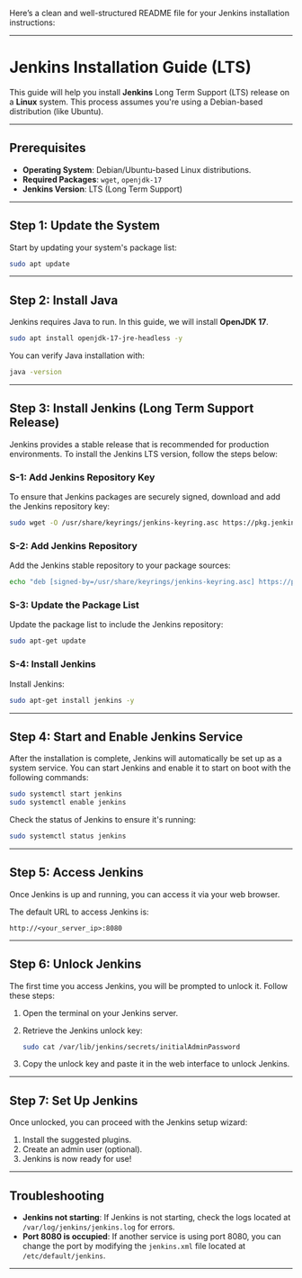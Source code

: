 Here’s a clean and well-structured README file for your Jenkins installation instructions:

---

# Jenkins Installation Guide (LTS)

This guide will help you install **Jenkins** Long Term Support (LTS) release on a **Linux** system. This process assumes you're using a Debian-based distribution (like Ubuntu).

---

## Prerequisites

- **Operating System**: Debian/Ubuntu-based Linux distributions.
- **Required Packages**: `wget`, `openjdk-17`
- **Jenkins Version**: LTS (Long Term Support)

---

## Step 1: Update the System

Start by updating your system's package list:

```bash
sudo apt update
```

---

## Step 2: Install Java

Jenkins requires Java to run. In this guide, we will install **OpenJDK 17**.

```bash
sudo apt install openjdk-17-jre-headless -y
```

You can verify Java installation with:

```bash
java -version
```

---

## Step 3: Install Jenkins (Long Term Support Release)

Jenkins provides a stable release that is recommended for production environments. To install the Jenkins LTS version, follow the steps below:

### S-1: Add Jenkins Repository Key

To ensure that Jenkins packages are securely signed, download and add the Jenkins repository key:

```bash
sudo wget -O /usr/share/keyrings/jenkins-keyring.asc https://pkg.jenkins.io/debian-stable/jenkins.io-2023.key
```

### S-2: Add Jenkins Repository

Add the Jenkins stable repository to your package sources:

```bash
echo "deb [signed-by=/usr/share/keyrings/jenkins-keyring.asc] https://pkg.jenkins.io/debian-stable binary/" | sudo tee /etc/apt/sources.list.d/jenkins.list > /dev/null
```

### S-3: Update the Package List

Update the package list to include the Jenkins repository:

```bash
sudo apt-get update
```

### S-4: Install Jenkins

Install Jenkins:

```bash
sudo apt-get install jenkins -y
```

---

## Step 4: Start and Enable Jenkins Service

After the installation is complete, Jenkins will automatically be set up as a system service. You can start Jenkins and enable it to start on boot with the following commands:

```bash
sudo systemctl start jenkins
sudo systemctl enable jenkins
```

Check the status of Jenkins to ensure it's running:

```bash
sudo systemctl status jenkins
```

---

## Step 5: Access Jenkins

Once Jenkins is up and running, you can access it via your web browser.

The default URL to access Jenkins is:

```
http://<your_server_ip>:8080
```

---

## Step 6: Unlock Jenkins

The first time you access Jenkins, you will be prompted to unlock it. Follow these steps:

1. Open the terminal on your Jenkins server.
2. Retrieve the Jenkins unlock key:

   ```bash
   sudo cat /var/lib/jenkins/secrets/initialAdminPassword
   ```

3. Copy the unlock key and paste it in the web interface to unlock Jenkins.

---

## Step 7: Set Up Jenkins

Once unlocked, you can proceed with the Jenkins setup wizard:

1. Install the suggested plugins.
2. Create an admin user (optional).
3. Jenkins is now ready for use!

---

## Troubleshooting

- **Jenkins not starting**: If Jenkins is not starting, check the logs located at `/var/log/jenkins/jenkins.log` for errors.
- **Port 8080 is occupied**: If another service is using port 8080, you can change the port by modifying the `jenkins.xml` file located at `/etc/default/jenkins`.

---




